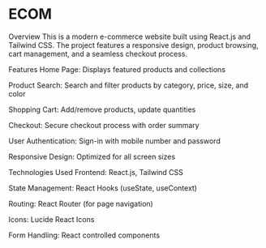 # ECOM

Overview
This is a modern e-commerce website built using React.js and Tailwind CSS. The project features a responsive design, product browsing, cart management, and a seamless checkout process.

Features
Home Page: Displays featured products and collections

Product Search: Search and filter products by category, price, size, and color

Shopping Cart: Add/remove products, update quantities

Checkout: Secure checkout process with order summary

User Authentication: Sign-in with mobile number and password

Responsive Design: Optimized for all screen sizes

Technologies Used
Frontend: React.js, Tailwind CSS

State Management: React Hooks (useState, useContext)

Routing: React Router (for page navigation)

Icons: Lucide React Icons

Form Handling: React controlled components
